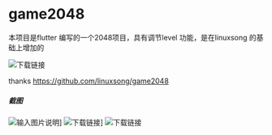 # game2048

本项目是flutter 编写的一个2048项目，具有调节level 功能，是在linuxsong 的基础上增加的


![下载链接](https://images.gitee.com/uploads/images/2019/0122/163457_788bfd27_926499.png "QRCode_258.png")


thanks https://github.com/linuxsong/game2048


##### 截图
![输入图片说明](https://images.gitee.com/uploads/images/2019/0122/163851_c22bfde9_926499.png "WechatIMG43.png")]
![下载链接](https://images.gitee.com/uploads/images/2019/0122/163841_958dc690_926499.png "WechatIMG42.png")]
![下载链接](https://images.gitee.com/uploads/images/2019/0122/163821_c16837c3_926499.png "WechatIMG41.png")
